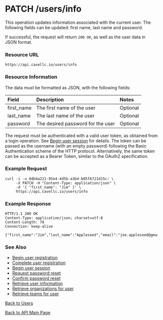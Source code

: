 # PATCH /users/info
This operation updates information associated with the current user. The following fields can be updated: first name, last name and password.

If successful, the request will return `200 OK`, as well as the user data in JSON format.

### Resource URL

`https://api.cavellc.io/users/info`

### Resource Information
The data must be formatted as JSON, with the following fields:

Field | Description | Notes
:---- | :---------- | :----
first_name | The first name of the user | Optional
last_name | The last name of the user | Optional
password | The desired password for the user | Optional

The request must be authenticated with a valid user token, as obtained from a login operation. See [Begin user session](login.md) for details. The token can be passed as the username (with an empty password) following the Basic Authentication scheme of the HTTP protocol. Alternatively, the same token can be accepted as a Bearer Token, similar to the OAuth2 specification.


### Example Request

    curl -i -u 0db4a221-95e4-4d5b-a3bd-b05f6721d15c: \
         -X PATCH -H "Content-Type: application/json" \
         -d '{ "first_name": "Jim" }' \
         https://api.cavellc.io/users/info


### Example Response

    HTTP/1.1 200 OK
    Content-Type: application/json; charset=utf-8
    Content-Length: 78
    Connection: keep-alive
    
    {"first_name":"Jim","last_name":"Appleseed","email":"joe.appleseed@gmail.com"}
    
### See Also

* [Begin user registration](register.md)
* [Complete user registration](confirm.md)
* [Begin user session](login.md)
* [Request password reset](forgot-password.md)
* [Confirm password reset](reset-password.md)
* [Retrieve user information](get-info.md)
* [Retrieve organizations for user](get-organizations.md)
* [Retrieve teams for user](get-teams.md)

[Back to Users](README.md)

[Back to API Main Page](../api.md)
